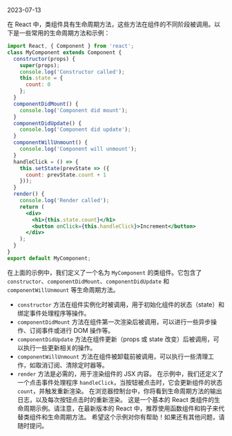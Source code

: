 2023-07-13

在 React 中，类组件具有生命周期方法，这些方法在组件的不同阶段被调用。以下是一些常用的生命周期方法和示例：

```jsx
import React, { Component } from 'react';
class MyComponent extends Component {
  constructor(props) {
    super(props);
    console.log('Constructor called');
    this.state = {
      count: 0
    };
  }
  componentDidMount() {
    console.log('Component did mount');
  }
  componentDidUpdate() {
    console.log('Component did update');
  }
  componentWillUnmount() {
    console.log('Component will unmount');
  }
  handleClick = () => {
    this.setState(prevState => ({
      count: prevState.count + 1
    }));
  }
  render() {
    console.log('Render called');
    return (
      <div>
        <h1>{this.state.count}</h1>
        <button onClick={this.handleClick}>Increment</button>
      </div>
    );
  }
}
export default MyComponent;
```
在上面的示例中，我们定义了一个名为 `MyComponent` 的类组件。它包含了 `constructor`、`componentDidMount`、`componentDidUpdate` 和 `componentWillUnmount` 等生命周期方法。
- `constructor` 方法在组件实例化时被调用，用于初始化组件的状态（state）和绑定事件处理程序等操作。
- `componentDidMount` 方法在组件第一次渲染后被调用，可以进行一些异步操作、订阅事件或进行 DOM 操作等。
- `componentDidUpdate` 方法在组件更新（props 或 state 改变）后被调用，可以执行一些更新相关的操作。
- `componentWillUnmount` 方法在组件被卸载前被调用，可以执行一些清理工作，如取消订阅、清除定时器等。
- `render` 方法是必需的，用于渲染组件的 JSX 内容。
  在示例中，我们还定义了一个点击事件处理程序 `handleClick`，当按钮被点击时，它会更新组件的状态 `count`，并触发重新渲染。
  在浏览器控制台中，你将看到生命周期方法的输出日志，以及每次按钮点击时的重新渲染。
  这是一个基本的 React 类组件的生命周期示例。请注意，在最新版本的 React 中，推荐使用函数组件和钩子来代替类组件和生命周期方法。
  希望这个示例对你有帮助！如果还有其他问题，请随时提问。
